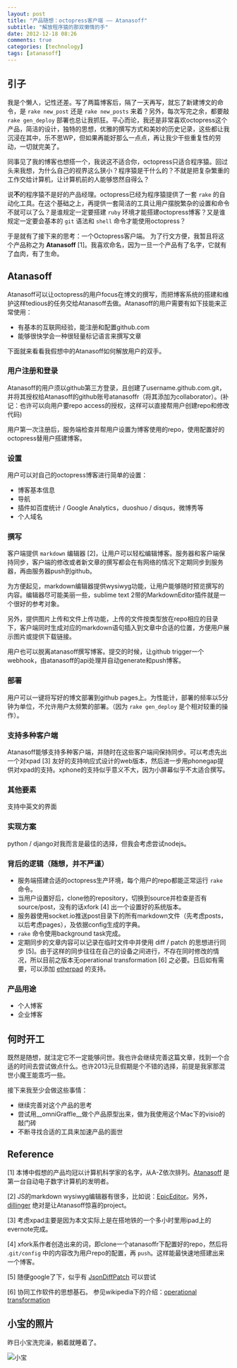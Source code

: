```yaml
---
layout: post
title: "产品随想：octopress客户端 —— Atanasoff"
subtitle: "解放程序猿的那双懒惰的手"
date: 2012-12-18 08:26
comments: true
categories: [technology]
tags: [atanasoff]
---
```


## 引子

我是个懒人，记性还差。写了两篇博客后，隔了一天再写，就忘了新建博文的命令，是 ```rake new_post``` 还是 ```rake new_posts``` 来着？另外，每次写完之余，都要敲 ```rake gen_deploy``` 部署也总让我抓狂。平心而论，我还是非常喜欢octopress这个产品，简洁的设计，独特的思想，优雅的撰写方式和美妙的历史记录，这些都让我沉浸在其中，乐不思WP，但如果再能好那么一点点，再让我少干些重复性的劳动，一切就完美了。

同事见了我的博客也想搭一个，我说这不适合你，octopress只适合程序猿。回过头来我想，为什么自己的视界这么狭小？程序猿是干什么的？不就是把复杂繁重的工作交给计算机，让计算机前的人能够悠然自得么？

说**不**的程序猿不是好的产品经理。octopress已经为程序猿提供了一套 ```rake``` 的自动化工具。在这个基础之上，再提供一套简洁的工具让用户摆脱繁杂的设置和命令不就可以了么？是谁规定一定要搭建 ```ruby``` 环境才能搭建octopress博客？又是谁规定一定要会基本的 ```git``` 语法和 ```shell``` 命令才能使用octopress？

于是就有了接下来的思考：一个Octopress客户端。
为了行文方便，我暂且将这个产品称之为 **Atanasoff** [1]。我喜欢命名，因为一旦一个产品有了名字，它就有了血肉，有了生命。

<!--more-->

## Atanasoff

Atanasoff可以让octopress的用户focus在博文的撰写，而把博客系统的搭建和维护这样tedious的任务交给Atanasoff去做。Atanasoff的用户需要有如下技能来正常使用：

* 有基本的互联网经验，能注册和配置github.com
* 能够很快学会一种很轻量标记语言来撰写文章

下面就来看看我假想中的Atanasoff如何解放用户的双手。

### 用户注册和登录

Atanasoff的用户须以github第三方登录，且创建了username.github.com.git，并将其授权给Atanasoff的github账号atanasoffr（将其添加为collaborator）。(补记：也许可以向用户要repo access的授权，这样可以直接帮用户创建repo和修改代码)

用户第一次注册后，服务端检查并帮用户设置为博客使用的repo，使用配置好的octopress替用户搭建博客。

### 设置

用户可以对自己的octopress博客进行简单的设置： 

* 博客基本信息
* 导航
* 插件如百度统计 / Google Analytics，duoshuo / disqus，微博秀等
* 个人域名

### 撰写

客户端提供 ```markdown``` 编辑器 [2]，让用户可以轻松编辑博客。服务器和客户端保持同步，客户端的修改或者新文章的撰写都会在有网络的情况下定期同步到服务器，再由服务器push到github。

为方便起见，markdown编辑器提供wysiwyg功能，让用户能够随时预览撰写的内容。编辑器尽可能美丽一些，sublime text 2带的MarkdownEditor插件就是一个很好的参考对象。

另外，提供图片上传和文件上传功能，上传的文件按类型放在repo相应的目录下，客户端同时生成对应的markdown语句插入到文章中合适的位置，方便用户展示图片或提供下载链接。

用户也可以脱离atanasoff撰写博客。提交的时候，让github trigger一个webhook，由atanasoff的api处理并自动generate和push博客。

### 部署

用户可以一键将写好的博文部署到github pages上。为性能计，部署的频率以5分钟为单位，不允许用户太频繁的部署。（因为 ```rake gen_deploy``` 是个相对较重的操作）。

### 支持多种客户端

Atanasoff能够支持多种客户端，并随时在这些客户端间保持同步。可以考虑先出一个对xpad [3] 友好的支持响应式设计的web版本，然后进一步用phonegap提供对xpad的支持。xphone的支持似乎意义不大，因为小屏幕似乎不太适合撰写。

### 其他要素

支持中英文的界面

### 实现方案

python / django对我而言是最佳的选择，但我会考虑尝试nodejs。

### 背后的逻辑（随想，并不严谨）

* 服务端搭建合适的octopress生产环境，每个用户的repo都能正常运行 ```rake``` 命令。
* 当用户设置好后，clone他的repository，切换到source并检查是否有source/post，没有的话xfork [4] 出一个设置好的系统版本。
* 服务器使用socket.io推送post目录下的所有markdown文件（先考虑posts，以后考虑pages），及依据config生成的字典。
* ```rake``` 命令使用background task完成。
* 定期同步的文章内容可以记录在临时文件中并使用 diff / patch 的思想进行同步 [5]。由于这样的同步往往在自己的设备之间进行，不存在同时修改的情况，所以目前之版本无operational transformation [6] 之必要。日后如有需要，可以添加 [etherpad](http://http://etherpad.org/) 的支持。


### 产品用途

* 个人博客
* 企业博客

## 何时开工

既然是随想，就注定它不一定能够问世。我也许会继续完善这篇文章，找到一个合适的时间去尝试做点什么。也许2013元旦假期是个不错的选择，前提是我家那混世小魔王能乖巧一些。

接下来我至少会做这些事情：

* 继续完善对这个产品的思考
* 尝试用__omniGraffle__做个产品原型出来，做为我使用这个Mac下的visio的敲门砖
* 不断寻找合适的工具来加速产品的面世

## Reference

[1] 本博中假想的产品均冠以计算机科学家的名字，从A-Z依次排列。[Atanasoff](http://zh.wikipedia.org/wiki/%E7%BA%A6%E7%BF%B0%C2%B7%E6%96%87%E6%A3%AE%E7%89%B9%C2%B7%E9%98%BF%E5%A1%94%E7%BA%B3%E7%B4%A2%E5%A4%AB) 是第一台自动电子数字计算机的发明者。

[2] JS的markdown wysiwyg编辑器有很多，比如说：[EpicEditor](http://oscargodson.github.com/EpicEditor/)。另外，[dillinger](http://dillinger.io/) 绝对是让Atanasoff惊喜的project。

[3] 考虑xpad主要是因为本文实际上是在搭地铁的一个多小时里用ipad上的evernote完成。

[4] xfork系作者创造出来的词，即clone一个atanasoffr下配置好的repo，然后将 .```git/config``` 中的内容改为用户repo的配置，再 ```push```。这样能最快速地搭建出来一个博客。

[5] 随便google了下，似乎有 [JsonDiffPatch](https://github.com/benjamine/JsonDiffPatch) 可以尝试

[6] 协同工作软件的思想基石。 参见wikipedia下的介绍：[operational transformation](http://en.wikipedia.org/wiki/Operational_transformation) 

## 小宝的照片

昨日小宝洗完澡，躺着就睡着了。

![小宝](/assets/img/photos/baby20121217.jpg)

